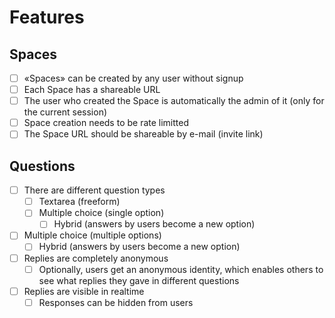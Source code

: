 # Features

## Spaces
* [ ] «Spaces» can be created by any user without signup
* [ ] Each Space has a shareable URL
* [ ] The user who created the Space is automatically the admin of it (only for the current session)
* [ ] Space creation needs to be rate limitted
* [ ] The Space URL should be shareable by e-mail (invite link)

## Questions

* [ ] There are different question types
  * [ ] Textarea (freeform)
  * [ ] Multiple choice (single option)
    * [ ] Hybrid (answers by users become a new option)
* [ ] Multiple choice (multiple options)
  * [ ] Hybrid (answers by users become a new option)
* [ ] Replies are completely anonymous
  * [ ] Optionally, users get an anonymous identity, which enables others to see what replies they gave in different questions
* [ ] Replies are visible in realtime
  * [ ] Responses can be hidden from users
